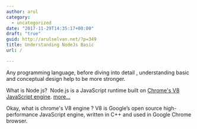 ```yaml
---
author: arul
category:
  - uncategorized
date: "2017-11-29T14:35:17+00:00"
draft: "true"
guid: http://arulselvan.net/?p=349
title: Understanding NodeJs Basic
url: /

---
```

Any programming language, before diving into detail , understanding basic and conceptual design help to be more stronger.

What is Node js?  Node.js is a JavaScript runtime built on [Chrome's V8 JavaScript engine](https://developers.google.com/v8/). [more...](https://nodejs.org/en/)

Okay, what is chrome's V8 engine ? V8 is Google’s open source high-performance JavaScript engine, written in C++ and used in Google Chrome browser.
